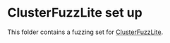 # ClusterFuzzLite set up
This folder contains a fuzzing set for [ClusterFuzzLite](https://google.github.io/clusterfuzzlite).
        